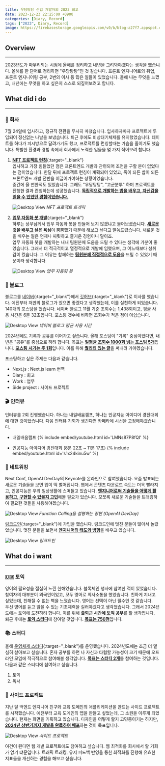 ```yaml
---
title: 우당탕탕 신입 개발자의 2023 회고
date: 2023-12-23 22:25:00 +0900
categories: [Diary, Record]
tags: ["2023", Diary, Record]
image: https://firebasestorage.googleapis.com/v0/b/blog-a27f7.appspot.com/o/images%2Fposts%2F2023-retrospective%2F2023.png?alt=media&token=48ca8227-e039-4927-9ac9-ddf886f87f27
---
```


## Overview

---

2023년도가 마무리되는 시점에 올해를 정리하고 내년을 그려봐야겠다는 생각을 했습니다. 올해를 한 단어로 정리하면 "우당탕탕"인 것 같습니다. 프론트 엔지니어로의 취업, 프론트 엔지니어링 공부, 2번의 이사 등 많은 일들이 있었습니다. 올해 나는 무엇을 느꼈고, 내년에는 무엇을 하고 싶은지 스스로 되짚어보려고 합니다.

## What did i do

---

### 🏢 회사

7월 24일에 입사하고, 정규직 전환을 무사히 마쳤습니다. 입사하자마자 프로젝트에 투입되어 정신없는 나날을 보냈습니다. 퇴근 후에도 비상대기체제를 유지했었습니다. 데이트를 하다가 피시방으로 달려가기도 했고, 프로덕트를 런칭할때는 가슴을 졸이기도 했습니다. 특별한 환경과 경험 속에서 회사에서 노력한 일들을 몇 가지 적어보려 합니다.

1. [**NFT 프로젝트 런칭**](https://zigzag-bite-781.notion.site/KTMF-NFT-5f8337eca206428a92b171a0d73adf5e?pvs=74){:target="\_blank"} <br/>
   입사하고 가장 힘들었던 점은 프론트엔드 개발과 관련되어 조언을 구할 분이 없었다는 점이었습니다. 한달 뒤에 프로젝트 런칭이 계획되어 있었고, 죽이 되든 밥이 되든 프론트엔드 개발 전반을 이끌어가야하는 상황이었습니다. <br/>
   중간에 울 뻔한적도 있었습니다. 그래도 "우당탕탕", "고군분투" 하며 프로젝트를 진행한 결과 런칭하는데 성공했습니다. <b><u>독립적으로 개발하는 법을 배우고, 자신감을 얻을 수 있었던 경험이었습니다.</u></b>

   ![Desktop View](/v0/b/blog-a27f7.appspot.com/o/images%2Fposts%2F2023-retrospective%2Fgoogle-analytics.png?alt=media&token=b762068e-8062-46ea-9fe2-557bbba00ef9)
   _NFT 프로젝트 트래픽_

2. [**업무 자동화 봇 개발**](https://zigzag-bite-781.notion.site/SNS-CRAWLING-ROBOT-6c398201037c4fc29db936e8ea8a284f?pvs=74){:target="\_blank"} <br/>
   하루는 상무님께서 업무 자동화 봇을 만들어 보지 않겠냐고 물어보셨습니다. <b><u>새로운 것을 배우고 싶은 욕심</u></b>이 뿜뿜했기 때문에 해보고 싶다고 말씀드렸습니다. 새로운 것을 배우는 일은 언제나 짜릿하고 즐거운 경험이니 말이죠. <br/>
   업무 자동화 봇을 개발하는 내내 팀원분께 도움을 드릴 수 있다는 생각에 기분이 좋았습니다. 그래서 더 적극적이고 열정적으로 개발에 임했으며, 그 어느때보다 성취감이 컸습니다. 그 이유는 함께하는 <b><u>팀원분께 직접적으로 도움</u></b>을 드릴 수 있었기 때문이라 생각합니다.

   ![Desktop View](/v0/b/blog-a27f7.appspot.com/o/images%2Fposts%2F2023-retrospective%2Fcrawling-bot.png?alt=media&token=b1c93bc4-0f10-4d1a-8af1-e0302bde09f9)
   _업무 자동화 봇_

### 📝 블로그

블로그를 [네이버](https://blog.naver.com/ki_dongg){:target="\_blank"}에서 [깃허브](https://kidongg.github.io){:target="\_blank"}로 이사를 했습니다. 예전부터 저만의 블로그가 있으면 좋겠다고 생각했는데, 이를 실천하게 되었습니다. <br/>
140개의 포스팅을 했습니다. 네이버 블로그 11월 기준 조회수는 1,438회이고, 평균 사용 시간은 6분 32초입니다. 포스팅 갯수에 비하면 조회수가 적은 점이 아쉽습니다.

![Desktop View](/v0/b/blog-a27f7.appspot.com/o/images%2Fposts%2F2023-retrospective%2Fnaverblog.png?alt=media&token=04f21b99-c398-4581-aec7-c73da3f9fb9f)
_네이버 블로그 평균 사용 시간_

2024년에도 기록과 공유를 이어가고 싶습니다. 올해 포스팅이 "기록" 중심이었다면, 내년은 "공유"를 중심으로 하려 합니다. 목표는 <b><u>일평균 조회수 1000회 넘는 포스팅 5개</u></b>입니다. <b><u>포스팅 시기는 주 1회</u></b>입니다. 이를 위해 <b><u>퀄리티 있는 글</u></b>을 써내려 가야겠습니다. <br />

포스팅하고 싶은 주제는 다음과 같습니다.

- Next.js : Next.js learn 번역
- Diary : 회고
- Work : 업무
- Side project : 사이드 프로젝트

### 🎬 인터뷰

인터뷰를 2회 진행했습니다. 하나는 내일배움캠프, 하나는 인공지능 아이디어 경진대회에 대한 것이었습니다. 다음 인터뷰 기회가 생긴다면 카메라에 시선을 고정해야겠습니다.

- 내일배움캠프
  {% include embed/youtube.html id='LMNs87P8fQI' %}

- 인공지능 아이디어 경진대회 (8분 22초 ~ 11분 17초)
  {% include embed/youtube.html id='s1x24kinu5w' %}

### 📡 네트워킹

Next Conf, OpenAI DevDay의 Keynote를 온라인으로 참여했습니다. 요즘 발표되는 새로운 기술들을 보면 입이 떡 벌어집니다. 웹에서 콘텐츠 다운로드 속도는 더욱 빨라지고, 인공지능은 우리 일상생활에 스며들고 있습니다. <b><u>엔지니어로써 기술들을 어떻게 활용하고, 구현할 수 있을지 고민</u></b>해볼 필요가 있습니다. 모쪼록 새로운 기술들을 트래킹하여 필요한 것들을 사용해야겠습니다.

![Desktop View](/v0/b/blog-a27f7.appspot.com/o/images%2Fposts%2F2023-retrospective%2Fdevday.png?alt=media&token=e68ff8d1-e1b3-4cf6-a7b1-3136d20372d0)
_Function Calling을 설명하는 장면 (OpenAI DevDay)_

[링크드인](https://www.linkedin.com/in/kidongg/){:target="\_blank"}에 가입을 했습니다. 링크드인에 멋진 분들이 많아서 놀랐었습니다. 멋진 분들을 보면서 <b><u>엔지니어의 태도와 방향</u></b>을 배우고 있습니다.

![Desktop View](/v0/b/blog-a27f7.appspot.com/o/images%2Fposts%2F2023-retrospective%2Flinkedin.png?alt=media&token=9fbf2586-40b5-4f5f-bce8-e3df1f5d0a01)
_링크드인_

## What do i want

---

### 🇺🇲 토익

영어의 필요성을 절실히 느낀 한해였습니다. 블록체인 행사에 참여한 적이 있었습니다. 참여자의 대부분이 외국인이었고, 모두 영어로 의사소통을 했었습니다. 친하게 지내고 싶었는데, 친해질 수 없는 벽을 느꼈습니다. 영어는 선택이 아닌 필수인 것 같습니다. <br />
우선 영어를 듣고 읽을 수 있는 기초체력을 길러야겠다고 생각했습니다. 그래서 2024년도에는 토익에 도전하려 합니다. 이를 위해 <b><u>출퇴근 시간에 토익 공부</u></b>를 할 생각입니다. 퇴근 후에는 <b><u>토익 스터디</u></b>에 참여할 것입니다. <b><u>목표는 750점</u></b>입니다.

### 📚 스터디

올해 [운영체제 스터디](https://zigzag-bite-781.notion.site/OPERATING-SYSTEM-e1104d5d1fd3467983954c8486ede2e5?pvs=74){:target="\_blank"}를 운영했습니다. 2024년도에는 조금 더 열심히 살아보고 싶습니다. 혼자 공부를 하면 나 자신과 타협할 가능성이 크기 때문에 오프라인 모임에 적극적으로 참여해볼 생각입니다. <b><u>목표는 스터디 2개</u></b>를 참여하는 것입니다. 다음과 같은 스터디에 참여하고 싶습니다.

1. 토익
2. 독서

### 📱 사이드 프로젝트

지난 달 백엔드 엔지니어 친구와 교육 도메인의 애플리케이션을 만드는 사이드 프로젝트를 시작했습니다. 예전부터 교육 도메인의 앱을 만들고 싶었는데, 그 소원을 이루게 되었습니다. 현재는 화면을 기획하고 있습니다. 디자인을 어떻게 할지 고민중이기는 하지만, <b><u>2024년 상반기까지 개발을 완료하여 배포</u></b>하는 것이 목표입니다.

![Desktop View](/v0/b/blog-a27f7.appspot.com/o/images%2Fposts%2F2023-retrospective%2Fside-project.png?alt=media&token=82d5e664-db1d-497c-8447-c139a4a49b9d)
_사이드 프로젝트_

여건이 된다면 웹 개발 프로젝트에도 참여하고 싶습니다. 웹 최적화를 회사에서 할 기회가 없기 떄문입니다. 트래픽 트래킹, 유저 피드백 반영을 통한 최적화를 진행해 유효한 지표들을 개선하는 경험을 해보고 싶습니다.
